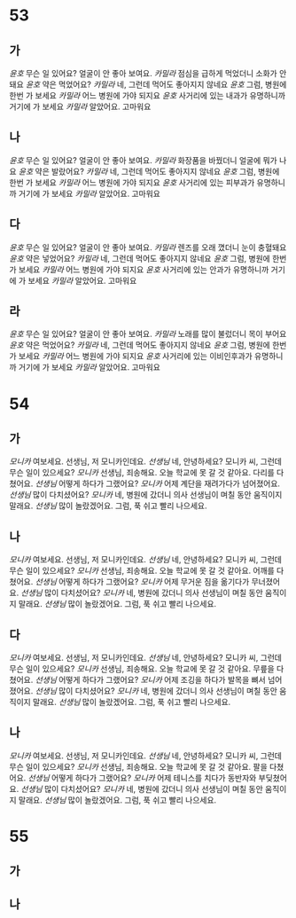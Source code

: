 # 53
## 가
*윤호* 무슨 일 있어요? 얼굴이 안 좋아 보여요.
*카밀라* 점심을 급하게 먹었더니 소화가 안 돼요
*윤호* 약은 먹었어요?
*카밀라* 네, 그런데 먹어도 좋아지지 않네요
*윤호* 그럼, 병원에 한번 가 보세요
*카밀라* 어느 병원에 가야 되지요
*윤호* 사거리에 있는 내과가 유명하니까 거기에 가 보세요
*카밀라* 알았어요. 고마워요
## 나
*윤호* 무슨 일 있어요? 얼굴이 안 좋아 보여요.
*카밀라* 화장품을 바꿨더니 얼굴에 뭐가 나요
*윤호* 약은 발랐어요?
*카밀라* 네, 그런데 먹어도 좋아지지 않네요
*윤호* 그럼, 병원에 한번 가 보세요
*카밀라* 어느 병원에 가야 되지요
*윤호* 사거리에 있는 피부과가 유명하니까 거기에 가 보세요
*카밀라* 알았어요. 고마워요
## 다
*윤호* 무슨 일 있어요? 얼굴이 안 좋아 보여요.
*카밀라* 렌즈를 오래 꼈더니 눈이 충혈돼요
*윤호* 약은 넣었어요?
*카밀라* 네, 그런데 먹어도 좋아지지 않네요
*윤호* 그럼, 병원에 한번 가 보세요
*카밀라* 어느 병원에 가야 되지요
*윤호* 사거리에 있는 안과가 유명하니까 거기에 가 보세요
*카밀라* 알았어요. 고마워요
## 라
*윤호* 무슨 일 있어요? 얼굴이 안 좋아 보여요.
*카밀라* 노래를 많이 불렀더니 목이 부어요
*윤호* 약은 먹었어요?
*카밀라* 네, 그런데 먹어도 좋아지지 않네요
*윤호* 그럼, 병원에 한번 가 보세요
*카밀라* 어느 병원에 가야 되지요
*윤호* 사거리에 있는 이비인후과가 유명하니까 거기에 가 보세요
*카밀라* 알았어요. 고마워요
# 54
## 가
*모니카* 여보세요. 선생님, 저 모니카인데요.
*선생님* 네, 안녕하세요? 모니카 씨, 그런데 무슨 일이 있으세요?
*모니카* 선생님, 죄송해요. 오늘 학교에 못 갈 것 같아요.  다리를 다쳤어요.
*선생님* 어떻게 하다가 그랬어요?
*모니카* 어제 계단을 재려가다가 넘어졌어요.
*선생님* 많이 다치셨어요?
*모니카* 네, 병원에 갔더니 의사 선생님이 며칠 동안 움직이지 말래요.
*선생님* 많이 놀랐겠어요. 그럼, 푹 쉬고 빨리 나으세요.
## 나
*모니카* 여보세요. 선생님, 저 모니카인데요.
*선생님* 네, 안녕하세요? 모니카 씨, 그런데 무슨 일이 있으세요?
*모니카* 선생님, 죄송해요. 오늘 학교에 못 갈 것 같아요.  어깨를 다쳤어요.
*선생님* 어떻게 하다가 그랬어요?
*모니카* 어제 무거운 짐을 옮기다가 무너졌어요.
*선생님* 많이 다치셨어요?
*모니카* 네, 병원에 갔더니 의사 선생님이 며칠 동안 움직이지 말래요.
*선생님* 많이 놀랐겠어요. 그럼, 푹 쉬고 빨리 나으세요.
## 다
*모니카* 여보세요. 선생님, 저 모니카인데요.
*선생님* 네, 안녕하세요? 모니카 씨, 그런데 무슨 일이 있으세요?
*모니카* 선생님, 죄송해요. 오늘 학교에 못 갈 것 같아요.  무릎을 다쳤어요.
*선생님* 어떻게 하다가 그랬어요?
*모니카* 어제 조깅을 하다가 발목을 뼈서 넘어졌어요.
*선생님* 많이 다치셨어요?
*모니카* 네, 병원에 갔더니 의사 선생님이 며칠 동안 움직이지 말래요.
*선생님* 많이 놀랐겠어요. 그럼, 푹 쉬고 빨리 나으세요.
## 나
*모니카* 여보세요. 선생님, 저 모니카인데요.
*선생님* 네, 안녕하세요? 모니카 씨, 그런데 무슨 일이 있으세요?
*모니카* 선생님, 죄송해요. 오늘 학교에 못 갈 것 같아요.  팔을 다쳤어요.
*선생님* 어떻게 하다가 그랬어요?
*모니카* 어제 테니스를 치다가 동반자와 부딪쳤어요.
*선생님* 많이 다치셨어요?
*모니카* 네, 병원에 갔더니 의사 선생님이 며칠 동안 움직이지 말래요.
*선생님* 많이 놀랐겠어요. 그럼, 푹 쉬고 빨리 나으세요.
# 55
## 가
## 나